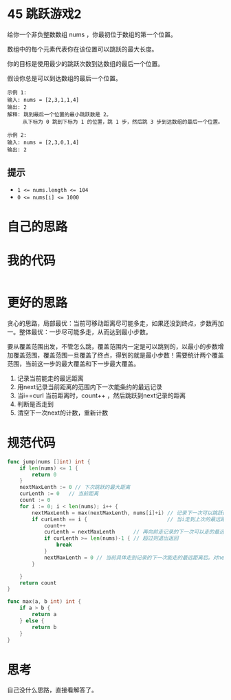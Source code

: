 # 45 跳跃游戏2

给你一个非负整数数组 nums ，你最初位于数组的第一个位置。

数组中的每个元素代表你在该位置可以跳跃的最大长度。

你的目标是使用最少的跳跃次数到达数组的最后一个位置。

假设你总是可以到达数组的最后一个位置。

```
示例 1:
输入: nums = [2,3,1,1,4]
输出: 2
解释: 跳到最后一个位置的最小跳跃数是 2。
     从下标为 0 跳到下标为 1 的位置，跳 1 步，然后跳 3 步到达数组的最后一个位置。

示例 2:
输入: nums = [2,3,0,1,4]
输出: 2
```

## 提示

- `1 <= nums.length <= 104`
- `0 <= nums[i] <= 1000`

# 自己的思路



# 我的代码

```go

```

# 更好的思路

贪心的思路，局部最优：当前可移动距离尽可能多走，如果还没到终点，步数再加一。整体最优：一步尽可能多走，从而达到最小步数。

要从覆盖范围出发，不管怎么跳，覆盖范围内一定是可以跳到的，以最小的步数增加覆盖范围，覆盖范围一旦覆盖了终点，得到的就是最小步数！需要统计两个覆盖范围，当前这一步的最大覆盖和下一步最大覆盖。

1. 记录当前能走的最远距离
2. 用next记录当前距离的范围内下一次能条约的最远记录
3. 当i==curl 当前距离时，count++ ，然后跳跃到next记录的距离
4. 判断是否走到
5. 清空下一次next的计数，重新计数

# 规范代码

```go
func jump(nums []int) int {
	if len(nums) <= 1 {
		return 0
	}
	nextMaxLenth := 0 // 下次跳跃的最大距离
	curLenth := 0	// 当前距离
	count := 0
	for i := 0; i < len(nums); i++ {
		nextMaxLenth = max(nextMaxLenth, nums[i]+i) // 记录下一次可以跳跃的最远距离；
		if curLenth == i {                          // 当i走到上次的最远距离的时候
			count++
			curLenth = nextMaxLenth      // 再向前走记录的下一次可以走的最远距离
			if curLenth >= len(nums)-1 { // 超过则退出返回
				break
			}
			nextMaxLenth = 0 // 当前具体走到记录的下一次能走的最远距离后。对next清空重新计数
		}

	}
	return count
}

func max(a, b int) int {
	if a > b {
		return a
	} else {
		return b
	}
}
```

# 思考

自己没什么思路，直接看解答了。